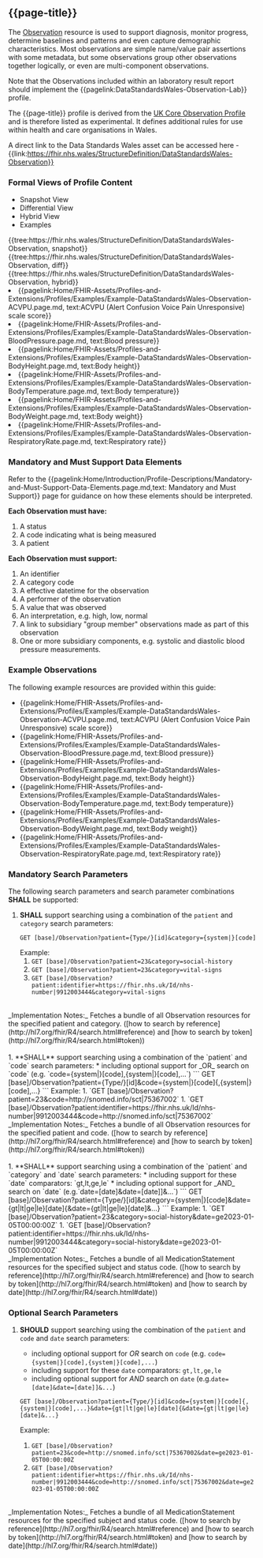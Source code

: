 <div class="warning"><span class="ExperiWarn"></span></div>

## {{page-title}}
The [Observation](https://www.hl7.org/fhir/r4/Observation.html) resource is used to support diagnosis, monitor progress, determine baselines and patterns and even capture demographic characteristics. Most observations are simple name/value pair assertions with some metadata, but some observations group other observations together logically, or even are multi-component observations. 

Note that the Observations included within an laboratory result report should implement the {{pagelink:DataStandardsWales-Observation-Lab}} profile.

The {{page-title}} profile is derived from the [UK Core Observation Profile](https://simplifier.net/guide/uk-core-implementation-guide-stu2/Home/ProfilesandExtensions/Profile-UKCore-Observation?version=2.0.1) and is therefore listed as experimental. It defines additional rules for use within health and care organisations in Wales.

A direct link to the Data Standards Wales asset can be accessed here - {{link:https://fhir.nhs.wales/StructureDefinition/DataStandardsWales-Observation}}

### Formal Views of Profile Content
<div class="tab-wrap">
  <ul class="tab-head">
    <li class="tablink tab-active" onclick="openCity(this,'tabsnap')" data-target="tabsnap">
      Snapshot View
    </li>
    <li class="tablink" onclick="openCity(this,'tabdiff')" data-target="tabdiff">
      Differential View
    </li>
    <li class="tablink" onclick="openCity(this,'tabhybrid')" data-target="tabhybrid">
      Hybrid View
    </li>
    <li class="tablink" onclick="openCity(this,'tabeg')" data-target="tabeg">
      Examples
    </li>    
  </ul>
  <div class="tab-main">
    <div id="tabsnap" class="tabcontent active">      
      {{tree:https://fhir.nhs.wales/StructureDefinition/DataStandardsWales-Observation, snapshot}}
    </div>
    <div id="tabdiff" class="tabcontent">
      {{tree:https://fhir.nhs.wales/StructureDefinition/DataStandardsWales-Observation, diff}}
  </div>
    <div id="tabhybrid" class="tabcontent">
      {{tree:https://fhir.nhs.wales/StructureDefinition/DataStandardsWales-Observation, hybrid}}
  </div>
  <div id="tabeg" class="tabcontent">
    <list>
      <li>{{pagelink:Home/FHIR-Assets/Profiles-and-Extensions/Profiles/Examples/Example-DataStandardsWales-Observation-ACVPU.page.md, text:ACVPU (Alert Confusion Voice Pain Unresponsive) scale score}}</li>
      <li>{{pagelink:Home/FHIR-Assets/Profiles-and-Extensions/Profiles/Examples/Example-DataStandardsWales-Observation-BloodPressure.page.md, text:Blood pressure}}</li>
      <li>{{pagelink:Home/FHIR-Assets/Profiles-and-Extensions/Profiles/Examples/Example-DataStandardsWales-Observation-BodyHeight.page.md, text:Body height}}</li>
      <li>{{pagelink:Home/FHIR-Assets/Profiles-and-Extensions/Profiles/Examples/Example-DataStandardsWales-Observation-BodyTemperature.page.md, text:Body temperature}}</li>
      <li>{{pagelink:Home/FHIR-Assets/Profiles-and-Extensions/Profiles/Examples/Example-DataStandardsWales-Observation-BodyWeight.page.md, text:Body weight}}</li>
      <li>{{pagelink:Home/FHIR-Assets/Profiles-and-Extensions/Profiles/Examples/Example-DataStandardsWales-Observation-RespiratoryRate.page.md, text:Respiratory rate}}</li>
    </list>
  </div>    
</div>

### Mandatory and Must Support Data Elements
Refer to the {{pagelink:Home/Introduction/Profile-Descriptions/Mandatory-and-Must-Support-Data-Elements.page.md,text: Mandatory and Must Support}} page for guidance on how these elements should be interpreted.
 
**Each Observation must have:**
1. A status
1. A code indicating what is being measured
1. A patient

**Each Observation must support:**
1. An identifier
1. A category code
1. A effective datetime for the observation
1. A performer of the observation
1. A value that was observed
1. An interpretation, e.g. high, low, normal
1. A link to subsidiary "group member" observations made as part of this observation
1. One or more subsidiary components, e.g. systolic and diastolic blood pressure measurements.

### Example Observations
The following example resources are provided within this guide:
- {{pagelink:Home/FHIR-Assets/Profiles-and-Extensions/Profiles/Examples/Example-DataStandardsWales-Observation-ACVPU.page.md, text:ACVPU (Alert Confusion Voice Pain Unresponsive) scale score}}
- {{pagelink:Home/FHIR-Assets/Profiles-and-Extensions/Profiles/Examples/Example-DataStandardsWales-Observation-BloodPressure.page.md, text:Blood pressure}}
- {{pagelink:Home/FHIR-Assets/Profiles-and-Extensions/Profiles/Examples/Example-DataStandardsWales-Observation-BodyHeight.page.md, text:Body height}}
- {{pagelink:Home/FHIR-Assets/Profiles-and-Extensions/Profiles/Examples/Example-DataStandardsWales-Observation-BodyTemperature.page.md, text:Body temperature}}
- {{pagelink:Home/FHIR-Assets/Profiles-and-Extensions/Profiles/Examples/Example-DataStandardsWales-Observation-BodyWeight.page.md, text:Body weight}}
- {{pagelink:Home/FHIR-Assets/Profiles-and-Extensions/Profiles/Examples/Example-DataStandardsWales-Observation-RespiratoryRate.page.md, text:Respiratory rate}}

### Mandatory Search Parameters
The following search parameters and search parameter combinations **SHALL** be supported:

1. **SHALL** support searching using a combination of the `patient` and `category` search parameters:
    ```
    GET [base]/Observation?patient={Type/}[id]&category={system|}[code]
    ```
    Example:
    1. `GET [base]/Observation?patient=23&category=social-history` 
    1. `GET [base]/Observation?patient=23&category=vital-signs` 
    1. `GET [base]/Observation?patient:identifier=https://fhir.nhs.uk/Id/nhs-number|9912003444&category=vital-signs` 
<br>
_Implementation Notes:_ Fetches a bundle of all Observation resources for the specified patient and category. ([how to search by reference](http://hl7.org/fhir/R4/search.html#reference) and [how to search by token](http://hl7.org/fhir/R4/search.html#token))
<br><br>
1. **SHALL** support searching using a combination of the `patient` and `code` search parameters:
    * including optional support for _OR_ search on `code` (e.g. `code={system|}[code],{system|}[code],...`)
    ```
    GET [base]/Observation?patient={Type/}[id]&code={system|}[code]{,{system|}[code],...}
    ```
    Example:
    1. `GET [base]/Observation?patient=23&code=http://snomed.info/sct|75367002` 
    1. `GET [base]/Observation?patient:identifier=https://fhir.nhs.uk/Id/nhs-number|9912003444&code=http://snomed.info/sct|75367002` 
<br>  
_Implementation Notes:_ Fetches a bundle of all Observation resources for the specified patient and code. ([how to search by reference](http://hl7.org/fhir/R4/search.html#reference) and [how to search by token](http://hl7.org/fhir/R4/search.html#token))
<br><br>
1. **SHALL** support searching using a combination of the `patient` and `category` and `date` search parameters:
    * including support for these `date` comparators: `gt,lt,ge,le`
    * including optional support for _AND_ search on `date` (e.g.`date=[date]&date=[date]]&...`)
    ```
    GET [base]/Observation?patient={Type/}[id]&category={system|}[code]&date={gt|lt|ge|le}[date]{&date={gt|lt|ge|le}[date]&...}
    ```
    Example:
    1. `GET [base]/Observation?patient=23&category=social-history&date=ge2023-01-05T00:00:00Z` 
    1. `GET [base]/Observation?patient:identifier=https://fhir.nhs.uk/Id/nhs-number|9912003444&category=social-history&date=ge2023-01-05T00:00:00Z` 
<br>  
_Implementation Notes:_ Fetches a bundle of all MedicationStatement resources for the specified subject and status code. ([how to search by reference](http://hl7.org/fhir/R4/search.html#reference) and [how to search by token](http://hl7.org/fhir/R4/search.html#token) and [how to search by date](http://hl7.org/fhir/R4/search.html#date))
  
### Optional Search Parameters
1. **SHOULD** support searching using the combination of the `patient` and `code` and `date` search parameters:
    * including optional support for _OR_ search on `code` (e.g. `code={system|}[code],{system|}[code],...`) 
    * including support for these `date` comparators: `gt,lt,ge,le`
    * including optional support for _AND_ search on `date` (e.g.`date=[date]&date=[date]]&...`)    
    ```
    GET [base]/Observation?patient={Type/}[id]&code={system|}[code]{,{system|}[code],...}&date={gt|lt|ge|le}[date]{&date={gt|lt|ge|le}[date]&...}
    ```
    
    Example:
    
    1. `GET [base]/Observation?patient=23&code=http://snomed.info/sct|75367002&date=ge2023-01-05T00:00:00Z` 
    1. `GET [base]/Observation?patient:identifier=https://fhir.nhs.uk/Id/nhs-number|9912003444&code=http://snomed.info/sct|75367002&date=ge2023-01-05T00:00:00Z`    
<br>
_Implementation Notes:_ Fetches a bundle of all MedicationStatement resources for the specified subject and status code. ([how to search by reference](http://hl7.org/fhir/R4/search.html#reference) and [how to search by token](http://hl7.org/fhir/R4/search.html#token) and [how to search by date](http://hl7.org/fhir/R4/search.html#date))